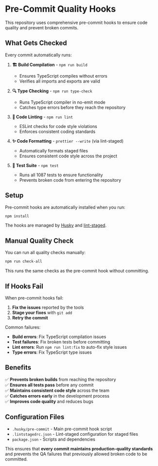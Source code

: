 # Pre-Commit Quality Hooks

This repository uses comprehensive pre-commit hooks to ensure code quality and prevent broken commits.

## What Gets Checked

Every commit automatically runs:

1. **🏗️ Build Compilation** - `npm run build`

   - Ensures TypeScript compiles without errors
   - Verifies all imports and exports are valid

2. **🔍 Type Checking** - `npm run type-check`

   - Runs TypeScript compiler in no-emit mode
   - Catches type errors before they reach the repository

3. **📝 Code Linting** - `npm run lint`

   - ESLint checks for code style violations
   - Enforces consistent coding standards

4. **✨ Code Formatting** - `prettier --write` (via lint-staged)

   - Automatically formats staged files
   - Ensures consistent code style across the project

5. **🧪 Test Suite** - `npm test`
   - Runs all 1087 tests to ensure functionality
   - Prevents broken code from entering the repository

## Setup

Pre-commit hooks are automatically installed when you run:

```bash
npm install
```

The hooks are managed by [Husky](https://typicode.github.io/husky/) and [lint-staged](https://github.com/okonet/lint-staged).

## Manual Quality Check

You can run all quality checks manually:

```bash
npm run check-all
```

This runs the same checks as the pre-commit hook without committing.

## If Hooks Fail

When pre-commit hooks fail:

1. **Fix the issues** reported by the tools
2. **Stage your fixes** with `git add`
3. **Retry the commit**

Common failures:

- **Build errors**: Fix TypeScript compilation issues
- **Test failures**: Fix broken tests before committing
- **Lint errors**: Run `npm run lint:fix` to auto-fix style issues
- **Type errors**: Fix TypeScript type issues

## Benefits

✅ **Prevents broken builds** from reaching the repository  
✅ **Ensures all tests pass** before any commit  
✅ **Maintains consistent code style** across the team  
✅ **Catches errors early** in the development process  
✅ **Improves code quality** and reduces bugs

## Configuration Files

- `.husky/pre-commit` - Main pre-commit hook script
- `.lintstagedrc.json` - Lint-staged configuration for staged files
- `package.json` - Scripts and dependencies

This ensures that **every commit maintains production-quality standards** and prevents the QA failures that previously allowed broken code to be committed.
